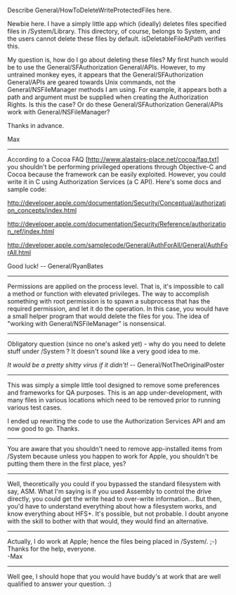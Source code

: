 Describe General/HowToDeleteWriteProtectedFiles here.

Newbie here.  I have a simply little app which (ideally) deletes files specified files in /System/Library.  This directory, of course, belongs to System, and the users cannot delete these files by default.  isDeletableFileAtPath verifies this.  

My question is, how do I go about deleting these files?  My first hunch would be to use the General/SFAuthorization General/APIs.  However, to my untrained monkey eyes, it appears that the General/SFAuthorization General/APIs are geared towards Unix commands, not the General/NSFileManager methods I am using.  For example, it appears both a path and argument must be supplied when creating the Authorization Rights.  Is this the case?  Or do these General/SFAuthorization General/APIs work with General/NSFileManager?  

Thanks in advance.

Max 

----

According to a Cocoa FAQ [http://www.alastairs-place.net/cocoa/faq.txt] you shouldn't be performing privileged operations through Objective-C and Cocoa because the framework can be easily exploited. However, you could write it in C using Authorization Services (a C API). Here's some docs and sample code:

http://developer.apple.com/documentation/Security/Conceptual/authorization_concepts/index.html

http://developer.apple.com/documentation/Security/Reference/authorization_ref/index.html

http://developer.apple.com/samplecode/General/AuthForAll/General/AuthForAll.html

Good luck! -- General/RyanBates

----

Permissions are applied on the process level. That is, it's impossible to call a method or function with elevated privileges. The way to accomplish something with root permission is to spawn a subprocess that has the required permission, and let it do the operation. In this case, you would have a small helper program that would delete the files for you. The idea of "working with General/NSFileManager" is nonsensical.

----

Obligatory question (since no one's asked yet) - why do you need to delete stuff under /System ? It doesn't sound like a very good idea to me.

*It would be a pretty shitty virus if it didn't!* -- General/NotTheOriginalPoster


----
This was simply a simple little tool designed to remove some preferences and frameworks for QA purposes.  This is an app under-development, with many files in various locations which need to be removed prior to running various test cases.  

I ended up rewriting the code to use the Authorization Services API and am now good to go.  Thanks.

----

You are aware that you shouldn't need to remove app-installed items from /System because unless you happen to work for Apple, you shouldn't be putting them there in the first place, yes?

----

Well, theoretically you could if you bypassed the standard filesystem with say, ASM.
What I'm saying is if you used Assembly to control the drive directly, you could get the write head to over-write information...
But then, you'd have to understand everything about how a filesystem works, and know everything about HFS+.
It's possible, but not probable. I doubt anyone with the skill to bother with that would, they would find an alternative.

----
Actually, I do work at Apple; hence the files being placed in /System/.  ;-)   Thanks for the help, everyone.  
-Max

----
Well gee, I should hope that you would have buddy's at work that are well qualified to answer your question. :)